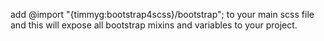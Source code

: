 add @import "{timmyg:bootstrap4scss}/bootstrap"; to your main scss file and this will expose all bootstrap mixins and variables to your project.
